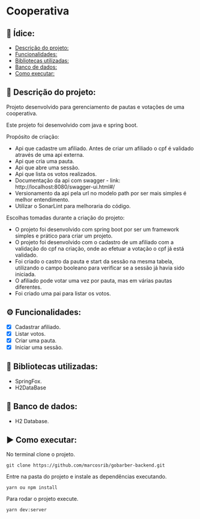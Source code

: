 # Cooperativa

## :page_with_curl: Ídice: 
  - [Descrição do projeto:](#memo-descrição-do-projeto)
  - [Funcionalidades:](#gear-funcionalidades)
  - [Bibliotecas utilizadas:](#file_folder-bibliotecas-utilizadas)
  -  [Banco de dados:](#floppy_disk-banco-de-dados)
  - [Como executar:](#arrow_forward-como-executar)

## :memo: Descrição do projeto:

Projeto desenvolvido para gerenciamento de pautas e votações de uma cooperativa.

Este projeto foi desenvolvido com java e spring boot.


 Propósito de criação:
 
- Api que cadastre um afiliado.
     Antes de criar um afiliado o cpf é validado através de uma api externa. 
- Api que cria uma pauta.
- Api que abre uma sessão.
- Api que lista os votos realizados.
- Documentação da api com swagger - link: http://localhost:8080/swagger-ui.html#/
- Versionamento da api pela url no modelo path por ser mais simples é melhor entendimento.
- Utilizar o SonarLint para melhoraria do código.



 Escolhas tomadas durante a criação do projeto:
 
- O projeto foi desenvolvido com spring boot por ser um framework simples e prático para criar um projeto.
- O projeto foi desenvolvido com o cadastro de um afiliado com a validação do cpf na criação, onde ao efetuar a votação o cpf já está validado. 
- Foi criado o castro da pauta e start da sessão na mesma tabela, utilizando o campo booleano para verificar se a sessão já havia sido iniciada.
- O afiliado pode votar uma vez por pauta, mas em várias pautas diferentes.
- Foi criado uma pai para listar os votos.


## :gear: Funcionalidades:

- [X] Cadastrar afiliado.
- [X] Listar votos.
- [X] Criar uma pauta.
- [X] Iniciar uma sessão.

## :file_folder: Bibliotecas utilizadas: 
- SpringFox.
- H2DataBase
## :floppy_disk: Banco de dados: 
- H2 Database.
## :arrow_forward: Como executar:
No terminal clone o projeto.
```
git clone https://github.com/marcosrib/gobarber-backend.git
```
Entre na pasta do projeto e instale as dependências executando.
```
yarn ou npm install
```
Para rodar o projeto execute.

```
yarn dev:server
```

